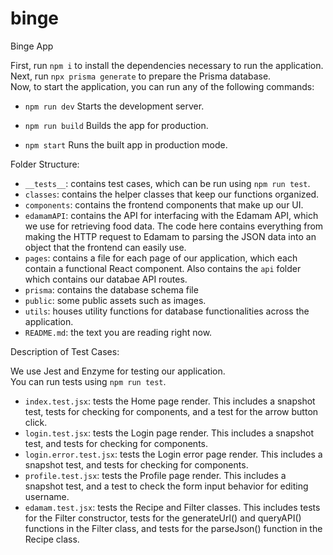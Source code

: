 # binge

Binge App

First, run `npm i` to install the dependencies necessary to run the application.<br />
Next, run `npx prisma generate` to prepare the Prisma database.<br />
Now, to start the application, you can run any of the following commands:

- `npm run dev`
  Starts the development server.

- `npm run build`
  Builds the app for production.

- `npm start`
  Runs the built app in production mode.

Folder Structure:

- `__tests__`: contains test cases, which can be run using `npm run test`.
- `classes`: contains the helper classes that keep our functions organized.
- `components`: contains the frontend components that make up our UI.
- `edamamAPI`: contains the API for interfacing with the Edamam API, which we use for retrieving food data. The code here contains everything from making the HTTP request to Edamam to parsing the JSON data into an object that the frontend can easily use.
- `pages`: contains a file for each page of our application, which each contain a functional React component. Also contains the `api` folder which contains our databae API routes.
- `prisma`: contains the database schema file
- `public`: some public assets such as images.
- `utils`: houses utility functions for database functionalities across the application.
- `README.md`: the text you are reading right now.

Description of Test Cases:

We use Jest and Enzyme for testing our application.<br />
You can run tests using `npm run test`.

- `index.test.jsx`: tests the Home page render. This includes a snapshot test, tests for checking for components, and a test for the arrow button click.
- `login.test.jsx`: tests the Login page render. This includes a snapshot test, and tests for checking for components.
- `login.error.test.jsx`: tests the Login error page render. This includes a snapshot test, and tests for checking for components.
- `profile.test.jsx`: tests the Profile page render. This includes a snapshot test, and a test to check the form input behavior for editing username.
- `edamam.test.jsx`: tests the Recipe and Filter classes. This includes tests for the Filter constructor, tests for the generateUrl() and queryAPI() functions in the Filter class, and tests for the parseJson() function in the Recipe class.